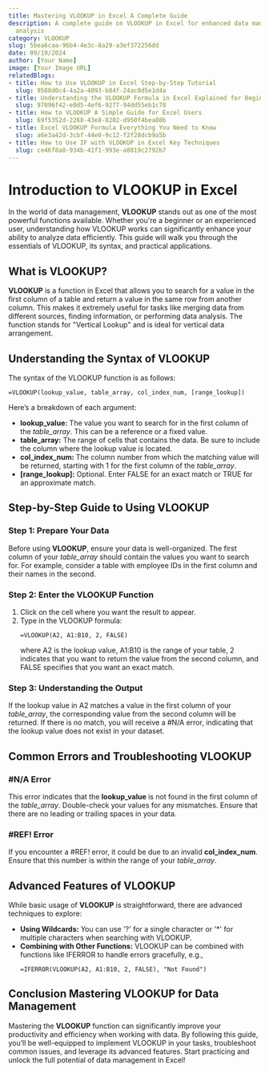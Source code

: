 ```yaml
---
title: Mastering VLOOKUP in Excel A Complete Guide
description: A complete guide on VLOOKUP in Excel for enhanced data management and
  analysis
category: VLOOKUP
slug: 5bea6caa-96b4-4e3c-8a29-a3ef372256dd
date: 09/19/2024
author: [Your Name]
image: [Your Image URL]
relatedBlogs:
- title: How to Use VLOOKUP in Excel Step-by-Step Tutorial
  slug: 9588d0c4-4a2a-4093-b04f-24ac0d5e1d4a
- title: Understanding the VLOOKUP Formula in Excel Explained for Beginners
  slug: 97096f42-e0d5-4ef6-9277-94dd55eb1c78
- title: How to VLOOKUP A Simple Guide for Excel Users
  slug: 69f5352d-2268-43e8-8202-d950f4bea88b
- title: Excel VLOOKUP Formula Everything You Need to Know
  slug: a6e3a42d-3cbf-44e0-9c12-f2f28dcb9a5b
- title: How to Use IF with VLOOKUP in Excel Key Techniques
  slug: ce46f8a8-934b-41f1-993e-a8819c2792b7
---
```


# Introduction to VLOOKUP in Excel

In the world of data management, **VLOOKUP** stands out as one of the most powerful functions available. Whether you're a beginner or an experienced user, understanding how VLOOKUP works can significantly enhance your ability to analyze data efficiently. This guide will walk you through the essentials of VLOOKUP, its syntax, and practical applications.

## What is VLOOKUP?

**VLOOKUP** is a function in Excel that allows you to search for a value in the first column of a table and return a value in the same row from another column. This makes it extremely useful for tasks like merging data from different sources, finding information, or performing data analysis. The function stands for "Vertical Lookup" and is ideal for vertical data arrangement.

## Understanding the Syntax of VLOOKUP

The syntax of the VLOOKUP function is as follows:

```excel
=VLOOKUP(lookup_value, table_array, col_index_num, [range_lookup])
```

Here’s a breakdown of each argument:

- **lookup_value:** The value you want to search for in the first column of the *table_array*. This can be a reference or a fixed value.
- **table_array:** The range of cells that contains the data. Be sure to include the column where the lookup value is located.
- **col_index_num:** The column number from which the matching value will be returned, starting with 1 for the first column of the *table_array*.
- **[range_lookup]:** Optional. Enter FALSE for an exact match or TRUE for an approximate match.

## Step-by-Step Guide to Using VLOOKUP

### Step 1: Prepare Your Data

Before using **VLOOKUP**, ensure your data is well-organized. The first column of your *table_array* should contain the values you want to search for. For example, consider a table with employee IDs in the first column and their names in the second.

### Step 2: Enter the VLOOKUP Function

1. Click on the cell where you want the result to appear.
2. Type in the VLOOKUP formula: 
   ```excel
   =VLOOKUP(A2, A1:B10, 2, FALSE)
   ``` 
   where A2 is the lookup value, A1:B10 is the range of your table, 2 indicates that you want to return the value from the second column, and FALSE specifies that you want an exact match.

### Step 3: Understanding the Output

If the lookup value in A2 matches a value in the first column of your *table_array*, the corresponding value from the second column will be returned. If there is no match, you will receive a #N/A error, indicating that the lookup value does not exist in your dataset.

## Common Errors and Troubleshooting VLOOKUP

### #N/A Error

This error indicates that the **lookup_value** is not found in the first column of the *table_array*. Double-check your values for any mismatches. Ensure that there are no leading or trailing spaces in your data.

### #REF! Error

If you encounter a #REF! error, it could be due to an invalid **col_index_num**. Ensure that this number is within the range of your *table_array*.

## Advanced Features of VLOOKUP

While basic usage of **VLOOKUP** is straightforward, there are advanced techniques to explore:

- **Using Wildcards:** You can use '?' for a single character or '*' for multiple characters when searching with VLOOKUP.
- **Combining with Other Functions:** VLOOKUP can be combined with functions like IFERROR to handle errors gracefully, e.g.,
  ```excel
  =IFERROR(VLOOKUP(A2, A1:B10, 2, FALSE), "Not Found")
  ```

## Conclusion Mastering VLOOKUP for Data Management

Mastering the **VLOOKUP** function can significantly improve your productivity and efficiency when working with data. By following this guide, you’ll be well-equipped to implement VLOOKUP in your tasks, troubleshoot common issues, and leverage its advanced features. Start practicing and unlock the full potential of data management in Excel!